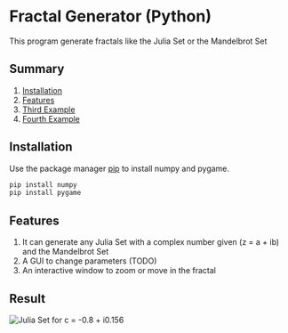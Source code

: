 # Fractal Generator (Python)

This program generate fractals like the Julia Set or the Mandelbrot Set

## Summary

1. [Installation](#installation)
2. [Features](#features)
3. [Third Example](#third-example)
4. [Fourth Example](#fourth-examplehttpwwwfourthexamplecom)

## Installation

Use the package manager [pip](https://pip.pypa.io/en/stable/) to install numpy and pygame.

```bash
pip install numpy
pip install pygame
```

## Features

1. It can generate any Julia Set with a complex number given (z = a + ib) and the Mandelbrot Set
2. A GUI to change parameters (TODO)
3. An interactive window to zoom or move in the fractal 

## Result

![Julia Set for c = -0.8 + i0.156](‪C:\Users\belka\Pictures\juliatwo.png)

